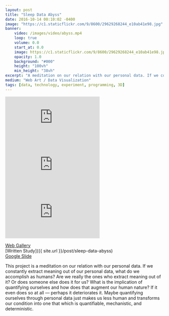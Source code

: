 ```yaml
---
layout: post
title: "Sleep Data Abyss"
date: 2016-10-14 00:10:02 -0400
image: "https://c1.staticflickr.com/9/8600/29629268244_e10ab41e98.jpg"
banner:
    video: /images/video/abyss.mp4
    loop: true
    volume: 0.0
    start_at: 0.0
    image: https://c1.staticflickr.com/9/8600/29629268244_e10ab41e98.jpg
    opacity: 1.0
    background: "#000"
    height: "100vh"
    min_height: "38vh"
excerpt: "A meditation on our relation with our personal data. If we constantly extract meaning out of our personal data, what do we accomplish as humans?"
medium: "Web Art / Data Visualization"
tags: [data, technology, experiment, programming, 3D]
---
```


<iframe src="https://www.youtube.com/embed/3oG59mIRGM8" frameborder="0" allowfullscreen></iframe>

<iframe src="https://www.youtube.com/embed/uIyTG7S3zqE" frameborder="0" allowfullscreen></iframe>

<iframe src="https://www.youtube.com/embed/786-8AATBdQ" frameborder="0" allowfullscreen></iframe>

[Web Gallery](http://mbrav.github.io/archive/Lab-FA16/10/index.html)  
[Written Study]({{ site.url }}/post/sleep-data-abyss)  
[Google Slide](https://docs.google.com/presentation/d/11fYZgN1jCmeWrh6HuNKrUFw33DoWND-UYVVfhNRtQVo/edit)

This project is a meditation on our relation with our personal data. If we constantly extract meaning out of our personal data, what do we accomplish as humans? Are we really the ones who extract meaning out of it? Or does someone else does it for us? What is the implication of quantifying ourselves and how does that augment our human nature? If it even does so at all — perhaps it deteriorates it. Maybe quantifying ourselves through personal data just makes us less human and transforms our condition into one that which is quantifiable, mechanistic, and deterministic.
